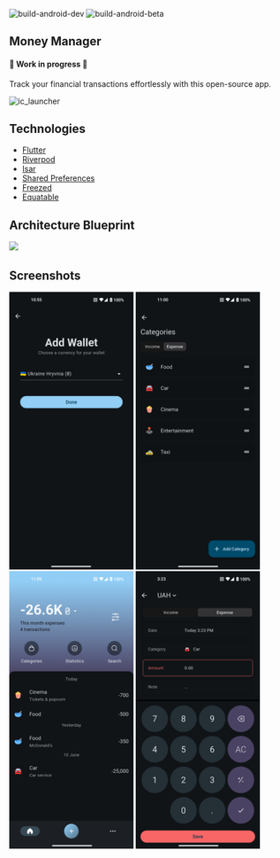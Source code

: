![build-android-dev](https://github.com/SIKV/MoneyManager/actions/workflows/build-android-dev.yml/badge.svg)
![build-android-beta](https://github.com/SIKV/MoneyManager/actions/workflows/build-android-beta.yml/badge.svg)

## Money Manager
#### 🚧 Work in progress 🚧
Track your financial transactions effortlessly with this open-source app.

![ic_launcher](https://github.com/SIKV/MoneyManager/assets/11236380/24dd64b4-c156-4c53-b7ab-bba80b222b95)

## Technologies
- [Flutter](https://flutter.dev)
- [Riverpod](https://riverpod.dev)
- [Isar](https://isar.dev)
- [Shared Preferences](https://github.com/flutter/packages/tree/main/packages/shared_preferences/shared_preferences)
- [Freezed](https://github.com/rrousselGit/freezed)
- [Equatable](https://github.com/felangel/equatable)

## Architecture Blueprint
<img src="https://github.com/user-attachments/assets/29610606-962e-40d1-8514-f4ba231cfeae" width="400">

## Screenshots
<p>
  <img src="./screenshots/1.png" width="225">
  <img src="./screenshots/2.png" width="225">
  <img src="./screenshots/3.png" width="225">
  <img src="./screenshots/4.png" width="225">
</p>

